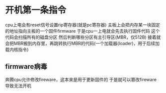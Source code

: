 # 开机第一条指令
cpu上电会有reset信号设置rip寄存器(就是pc寄存器)
主板上会把内存某一块固定的地址指向主板的一个固件firmware
于是cpu一上电就会先去执行固件代码
这个代码会扫描所有的磁盘分区
然后判断哪些分区有主引导区(MBR，仅512B)
接着就会把MBR搬到内存里，再跳转执行MBR的代码(一个加载器(loader)，用于后续加载内核指令)

## firmware病毒
奔腾cpu允许修改fireware，这本来是用于更新固件的
于是就可以篡改fireware
导致无法开机